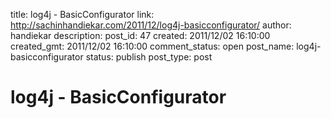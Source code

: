 title: log4j - BasicConfigurator
link: http://sachinhandiekar.com/2011/12/log4j-basicconfigurator/
author: handiekar
description: 
post_id: 47
created: 2011/12/02 16:10:00
created_gmt: 2011/12/02 16:10:00
comment_status: open
post_name: log4j-basicconfigurator
status: publish
post_type: post

# log4j - BasicConfigurator

